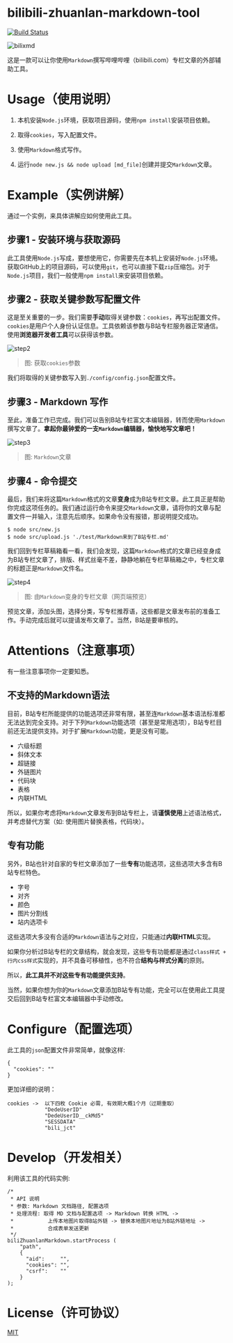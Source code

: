 # bilibili-zhuanlan-markdown-tool

[![Build Status](https://travis-ci.org/zihengCat/bilibili-zhuanlan-markdown-tool.svg?branch=master)](https://travis-ci.org/zihengCat/bilibili-zhuanlan-markdown-tool)

![bilixmd][bilixmd]

这是一款可以让你使用`Markdown`撰写哔哩哔哩（bilibili.com）专栏文章的外部辅助工具。

# Usage（使用说明）

1. 本机安装`Node.js`环境，获取项目源码，使用`npm install`安装项目依赖。

2. 取得`cookies`，写入配置文件。

3. 使用`Markdown`格式写作。

4. 运行`node new.js && node upload [md_file]`创建并提交`Markdown`文章。

# Example（实例讲解）

通过一个实例，来具体讲解应如何使用此工具。

## 步骤1 - 安装环境与获取源码

此工具使用`Node.js`写成，要想使用它，你需要先在本机上安装好`Node.js`环境。
获取GitHub上的项目源码，可以使用`git`，也可以直接下载`zip`压缩包。对于`Node.js`项目，我们一般使用`npm install`来安装项目依赖。

## 步骤2 - 获取关键参数写配置文件

这是至关重要的一步。我们需要**手动**取得关键参数：`cookies`，再写出配置文件。
`cookies`是用户个人身份认证信息。工具依赖该参数与B站专栏服务器正常通信。
使用**浏览器开发者工具**可以获得该参数。

![step2][step2]

> 图: 获取`cookies`参数

我们将取得的关键参数写入到`./config/config.json`配置文件。

## 步骤3 - Markdown 写作

至此，准备工作已完成。我们可以告别B站专栏富文本编辑器，转而使用`Markdown`撰写文章了。**拿起你最钟爱的一支`Markdown`编辑器，愉快地写文章吧！**

![step3][step3]

> 图: `Markdown`文章

## 步骤4 - 命令提交

最后，我们来将这篇`Markdown`格式的文章**变身**成为B站专栏文章。此工具正是帮助你完成这项任务的。我们通过运行命令来提交`Markdown`文章，请将你的文章与配置文件一并输入，注意先后顺序。如果命令没有报错，那说明提交成功。
```
$ node src/new.js
$ node src/upload.js './test/Markdown来到了B站专栏.md'
```
我们回到专栏草稿箱看一看，我们会发现，这篇`Markdown`格式的文章已经变身成为B站专栏文章了，排版、样式丝毫不差，静静地躺在专栏草稿箱之中，专栏文章的标题正是`Markdown`文件名。

![step4][step4]

> 图: 由`Markdown`变身的专栏文章（网页端预览）

预览文章，添加头图，选择分类，写专栏推荐语，这些都是文章发布前的准备工作。手动完成后就可以提请发布文章了。当然，B站是要审核的。

# Attentions（注意事项）

有一些注意事项你一定要知悉。

## 不支持的Markdown语法

目前，B站专栏所能提供的功能选项还非常有限，甚至连`Markdown`基本语法标准都无法达到完全支持。对于下列`Markdown`功能选项（甚至是常用选项），B站专栏目前还无法提供支持。对于扩展`Markdown`功能，更是没有可能。

- 六级标题
- 斜体文本
- 超链接
- 外链图片
- 代码块
- 表格
- 内联HTML

所以，如果你考虑将`Markdown`文章发布到B站专栏上，请**谨慎使用**上述语法格式，并考虑替代方案（如: 使用图片替换表格，代码块）。

## 专有功能

另外，B站也针对自家的专栏文章添加了一些**专有**功能选项，这些选项大多含有B站专栏特色。

- 字号
- 对齐
- 颜色
- 图片分割线
- 站内选项卡

这些选项大多没有合适的`Markdown`语法与之对应，只能通过**内联HTML**实现。

如果你分析过B站专栏的文章结构，就会发现，这些专有功能都是通过`class样式 + 行内css样式`实现的，并不具备可移植性，也不符合**结构与样式分离**的原则。

所以，**此工具并不对这些专有功能提供支持**。

当然，如果你想为你的`Markdown`文章添加B站专有功能，完全可以在使用此工具提交后回到B站专栏富文本编辑器中手动修改。

# Configure（配置选项）

此工具的`json`配置文件非常简单，就像这样:

```
{
  "cookies": ""
}
```

更加详细的说明：

```
cookies ->  以下四枚 Cookie 必需, 有效期大概1个月（过期重取）
            "DedeUserID"
            "DedeUserID__ckMd5"
            "SESSDATA"
            "bili_jct"
```

# Develop（开发相关）

利用该工具的代码实例:

```
/*
 * API 说明
 * 参数: Markdown 文档路径, 配置选项
 * 处理流程: 取得 MD 文档与配置选项 -> Markdown 转换 HTML ->
 *           上传本地图片取得B站外链 -> 替换本地图片地址为B站外链地址 ->
 *           合成表单发送更新
 */
biliZhuanlanMarkdown.startProcess (
    "path",
    {
      "aid":     "",
      "cookies": "",
      "csrf":    ""
    }
);
```

# License（许可协议）

[MIT](./LICENSE)

[bilixmd]: ./docs/bilixmd.png
[step2]:   ./docs/step2.png
[step3]:   ./docs/step3.png
[step4]:   ./docs/step4.png

